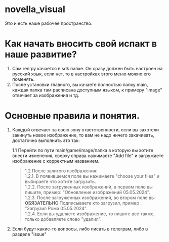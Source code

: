 # novella_visual
Это и есть наше рабочее пространство.

# Как начать вносить свой испакт в наше развитие?
  1. Сам ren'py качается в sdk папке. Он сразу должен быть настроен на русский язык, если нет, то в настройках этого меню можно его поменять.
  2. После установки главного, вы качаете полностью папку main, каждая папка там расписана доступным языком, к примеру "image" отвечает за изображения и тд.


 # Основные правила и понятия.
  1. Каждый отвечает за свою зону ответственности, если вы захотели закинуть новое изображение, то вам не надо ничего закачивать, достаточно выполнить это так:
    
      1.1 Перейти по пути main/game/image/папка в которую вы хотите внести изменения, сверху справа нажимаете "Add file" и загружаете изображение с корректным названием.
      
      > 1.2 После залитого изображения:
           <br>1.2.1. В появившемся поле вы нажимаете "choose your files" и выбираете что хотите загрузить.
           <br>1.2.2. После загруженных изображений, в первом поле вы пишите, пример: "Обновление изображений 05.05.2024".
           <br>1.2.3. После загруженных изображений, во втором поле вы <b> ОБЯЗАТЕЛЬНО </b> Подписываете кто загрузил, пример : "Загрузил Рома 05.05.2024".
           <br>1.2.4. Если вы удаляете изображение, то пишите все также, только добавляете слово "удалил".

  3. Если будут какие-то вопросы, либо писать в телеграм, либо в разделе "issue"

